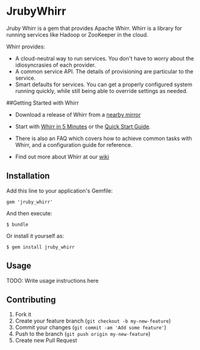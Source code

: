 # JrubyWhirr

Jruby Whirr is a gem that provides Apache Whirr. Whirr is a library for running services like Hadoop or ZooKeeper in the cloud.

Whirr provides:

   - A cloud-neutral way to run services. You don't have to worry about the idiosyncrasies of each provider. 
   - A common service API. The details of provisioning are particular to the service.
   - Smart defaults for services. You can get a properly configured system running quickly, while still being able to override settings as needed.

##Getting Started with Whirr

- Download a release of Whirr from a [nearby mirror]

- Start with [Whirr in 5 Minutes] or the [Quick Start Guide].

- There is also an FAQ which covers how to achieve common tasks with Whirr, and a configuration guide for reference.

- Find out more about Whirr at our [wiki]

## Installation

Add this line to your application's Gemfile:

    gem 'jruby_whirr'

And then execute:

    $ bundle

Or install it yourself as:

    $ gem install jruby_whirr

## Usage

TODO: Write usage instructions here

## Contributing

1. Fork it
2. Create your feature branch (`git checkout -b my-new-feature`)
3. Commit your changes (`git commit -am 'Add some feature'`)
4. Push to the branch (`git push origin my-new-feature`)
5. Create new Pull Request



  [nearby mirror]: http://www.apache.org/dyn/closer.cgi/whirr/
  [Quick Start Guide]: http://whirr.apache.org/docs/0.8.1/quick-start-guide.html
  [Whirr in 5 Minutes]: http://whirr.apache.org/docs/0.8.1/whirr-in-5-minutes.html
  [wiki]: https://cwiki.apache.org/confluence/display/WHIRR
